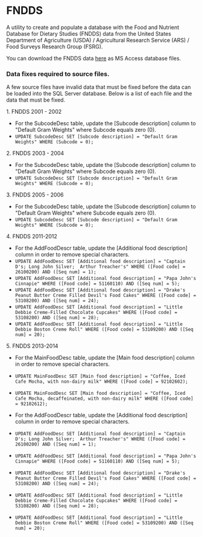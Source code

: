 # FNDDS
A utility to create and populate a database with the Food and Nutrient Database for
Dietary Studies (FNDDS) data from the United States Department of Agriculture (USDA) /
Agricultural Research Service (ARS) / Food Surveys Research Group (FSRG).

You can download the FNDDS data [here](https://www.ars.usda.gov/northeast-area/beltsville-md/beltsville-human-nutrition-research-center/food-surveys-research-group/docs/fndds/) as MS Access database files.

### Data fixes required to source files.

A few source files have invalid data that must be fixed before the data can be loaded into the SQL Server database. Below is a list of each file and the data that must be fixed.

1\. FNDDS 2001 - 2002
* For the SubcodeDesc table, update the [Subcode description] column to "Default Gram Weights" where Subcode equals zero (0).
* `UPDATE SubcodeDesc SET [Subcode description] = "Default Gram Weights" WHERE (Subcode = 0);`

2\. FNDDS 2003 - 2004
* For the SubcodeDesc table, update the [Subcode description] column to "Default Gram Weights" where Subcode equals zero (0).
* `UPDATE SubcodeDesc SET [Subcode description] = "Default Gram Weights" WHERE (Subcode = 0);`

3\. FNDDS 2005 - 2006

* For the SubcodeDesc table, update the [Subcode description] column to "Default Gram Weights" where Subcode equals zero (0).
* `UPDATE SubcodeDesc SET [Subcode description] = "Default Gram Weights" WHERE (Subcode = 0);`

4\. FNDDS 2011-2012

* For the AddFoodDescr table, update the [Additional food description] column in order to remove special characters.
* `UPDATE AddFoodDesc SET [Additional food description] = "Captain D's; Long John Silver;  Arthur Treacher's" WHERE ([Food code] = 26100200) AND ([Seq num] = 1);`
* `UPDATE AddFoodDesc SET [Additional food description] = "Papa John's Cinnapie" WHERE ([Food code] = 51160110) AND ([Seq num] = 5);`
* `UPDATE AddFoodDesc SET [Additional food description] = "Drake's Peanut Butter Creme Filled Devil's Food Cakes" WHERE ([Food code] = 53108200) AND ([Seq num] = 24);`
* `UPDATE AddFoodDesc SET [Additional food description] = "Little Debbie Creme-Filled Chocolate Cupcakes" WHERE ([Food code] = 53108200) AND ([Seq num] = 28);`
* `UPDATE AddFoodDesc SET [Additional food description] = "Little Debbie Boston Creme Roll" WHERE ([Food code] = 53109200) AND ([Seq num] = 20);`

5\. FNDDS 2013-2014

* For the MainFoodDesc table, update the [Main food description] column in order to remove special characters.
* `UPDATE MainFoodDesc SET [Main food description] = "Coffee, Iced Cafe Mocha, with non-dairy milk" WHERE ([Food code] = 92102602);`
* `UPDATE MainFoodDesc SET [Main food description] = "Coffee, Iced Cafe Mocha, decaffeinated, with non-dairy milk" WHERE ([Food code] = 92102612);`

* For the AddFoodDescr table, update the [Additional food description] column in order to remove special characters.
* `UPDATE AddFoodDesc SET [Additional food description] = "Captain D's; Long John Silver;  Arthur Treacher's" WHERE ([Food code] = 26100200) AND ([Seq num] = 1);`
* `UPDATE AddFoodDesc SET [Additional food description] = "Papa John's Cinnapie" WHERE ([Food code] = 51160110) AND ([Seq num] = 5);`
* `UPDATE AddFoodDesc SET [Additional food description] = "Drake's Peanut Butter Creme Filled Devil's Food Cakes" WHERE ([Food code] = 53108200) AND ([Seq num] = 24);`
* `UPDATE AddFoodDesc SET [Additional food description] = "Little Debbie Creme-Filled Chocolate Cupcakes" WHERE ([Food code] = 53108200) AND ([Seq num] = 28);`
* `UPDATE AddFoodDesc SET [Additional food description] = "Little Debbie Boston Creme Roll" WHERE ([Food code] = 53109200) AND ([Seq num] = 20);`
